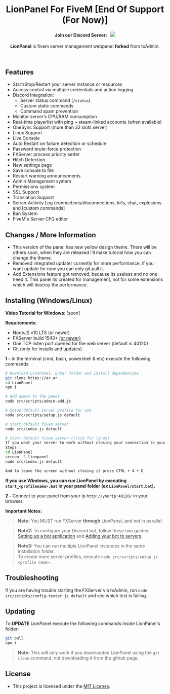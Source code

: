 <p align="center">
	<h1 align="center">
		LionPanel For FiveM [End Of Support (For Now)]
	</h1>
	<h4 align="center">
		<!-- FiveM Forum thread: &nbsp; <a href="https://forum.fivem.net/t/530475"><img src="https://img.shields.io/badge/dynamic/json.svg?color=green&label=txAdmin&query=views&suffix=%20views&url=https%3A%2F%2Fforum.fivem.net%2Ft%2F530475.json"></img></a>  <br/> -->
		Join our Discord Server: &nbsp; <a href="https://discord.gg/ZDmgnzW"><img src="https://discordapp.com/api/guilds/705539678740414465/widget.png?style=shield"></img></a>
	</h4>
	<p align="center">
		<b>LionPanel</b> is fivem server management webpanel <b>forked</b> from txAdmin.
	</p>
</p>

<br/>



## Features
- Start/Stop/Restart your server instance or resources
- Access control via multiple credentials and action logging
- Discord Integration:
	- Server status command (`/status`)
	- Custom static commands
	- Command spam prevention
- Monitor server’s CPU/RAM consumption
- Real-time playerlist with ping + steam-linked accounts (when available)
- OneSync Support (more than 32 slots server)
- Linux Support
- Live Console
- Auto Restart on failure detection or schedule
- Password brute-force protection
- FXServer process priority setter
- Hitch Detection
- New settings page
- Save console to file
- Restart warning announcements
- Admin Management system
- Permissions system
- SSL Support
- Translation Support
- Server Activity Log (connections/disconnections, kills, chat, explosions and [custom commands]
- Ban System
- FiveM's Server CFG editor

## Changes / More Information
- This version of the panel has new yellow design theme. There will be others soon, when they are released i'll make tutorial how you can change the theme.
- Removed integrated updater currently for more performance, if you want update for now you can only git pull it.
- Add Extensions feature got removed, because its useless and no one need it. This panel its created for management, not for some extensions which will destroy the performance.


## Installing (Windows/Linux)

**Video Tutorial for Windows**: [soon]

**Requirements**:
- NodeJS v10 LTS (or newer)
- FXServer build 1543+ [(or newer)](https://runtime.fivem.net/artifacts/fivem/)
- One TCP listen port opened for the web server (default is 40120)
- Git (only for installs and updates)

**1 -** In the terminal (cmd, bash, powershell & etc) execute the following commands:
```bash
# Download LionPanel, Enter folder and Install dependencies
git clone https://ar.ar
cd LionPanel
npm i

# Add admin to the panel
node src/scripts/admin-add.js

# Setup default server profile for use
node src/scripts/setup.js default

# Start default fivem server
node src/index.js default

# Start default fivem server (trick for linux)
If you want your server to work without closing your connection to your machine, you can use download and use screen.
Steps :
cd LionPanel
screen -S lionpanel
node src/index.js default

And to leave the screen without closing it press CTRL + A + D
```
**If you use Windows, you can run LionPanel by executing `start_<profilename>.bat` in your panel folder (ex `LionPanel/start.bat`).**  

**2 -** Connect to your panel from your ip `http://yourip:40120/` in your browser.  

**Important Notes:**  
> **Note:** You MUST run FXServer **through** LionPanel, and not in parallel.  

> **Note2:** To configure your Discord bot, follow these two guides:  [Setting up a bot application](https://discordjs.guide/preparations/setting-up-a-bot-application.html) and [Adding your bot to servers](https://discordjs.guide/preparations/adding-your-bot-to-servers.html).  

> **Note3:** You can run multiple LionPanel instances in the same installation folder.  
> To create more server profiles, execute `node src/scripts/setup.js <profile name>`.

## Troubleshooting  
If you are having trouble starting the FXServer via txAdmin, run `node src/scripts/config-tester.js default` and see which test is failing.  

## Updating
To **UPDATE** LionPanel execute the following commands inside LionPanel's folder:
```bash
git pull
npm i
``` 
> **Note:** This will only work if you downloaded LionPanel using the `git clone` command, not downloading it from the github page.

## License
- This project is licensed under the [MIT License](https://github.com/martink1337/LionPanel/blob/master/LICENSE).